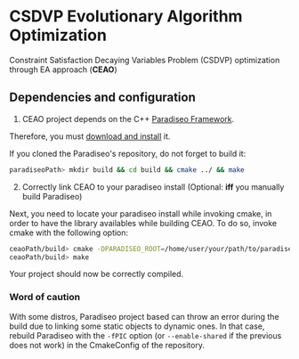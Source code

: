 # CSDVP Evolutionary Algorithm Optimization

Constraint Satisfaction Decaying Variables Problem (CSDVP) optimization through EA approach (**CEAO**)

## Dependencies and configuration

1. CEAO project depends on the C++ [Paradiseo Framework](http://paradiseo.gforge.inria.fr/index.php?).

Therefore, you must [download and install](http://paradiseo.gforge.inria.fr/index.php?n=Download.Download) it.

If you cloned the Paradiseo's repository, do not forget to build it:

```bash
paradiseoPath> mkdir build && cd build && cmake ../ && make
```

2. Correctly link CEAO to your paradiseo install (Optional: **iff** you manually build Paradiseo)

Next, you need to locate your paradiseo install while invoking cmake, in order to have the library availables while building CEAO.
To do so, invoke cmake with the following option:

```bash
ceaoPath/build> cmake -DPARADISEO_ROOT=/home/user/your/path/to/paradiseo
ceaoPath/build> make
```

Your project should now be correctly compiled.

### Word of caution
With some distros, Paradiseo project based can throw an error during the build due to linking some static objects to dynamic ones. In that case, rebuild Paradiseo with the `-fPIC` option (or `--enable-shared` if the previous does not work) in the CmakeConfig of the repository.